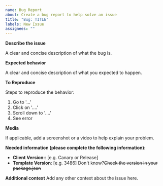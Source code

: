 ```yaml
---
name: Bug Report
about: Create a bug report to help solve an issue
title: "Bug: TITLE"
labels: New Issue
assignees: ""
---
```


**Describe the issue**

A clear and concise description of what the bug is.

**Expected behavior**

A clear and concise description of what you expected to happen.

**To Reproduce**

Steps to reproduce the behavior:

1. Go to '...'
2. Click on '....'
3. Scroll down to '....'
4. See error

**Media**

If applicable, add a screenshot or a video to help explain your problem.

**Needed information (please complete the following information):**

- **Client Version:**: [e.g. Canary or Release]
- **Template Version**: [e.g. 3486] Don't know?~~Check the version in your package.json~~

**Additional context**
Add any other context about the issue here.
